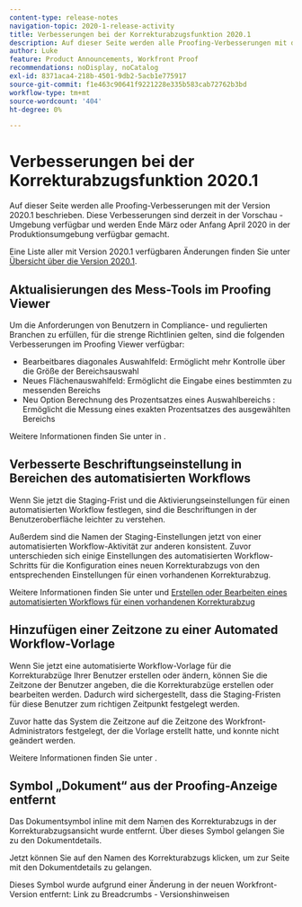 ```yaml
---
content-type: release-notes
navigation-topic: 2020-1-release-activity
title: Verbesserungen bei der Korrekturabzugsfunktion 2020.1
description: Auf dieser Seite werden alle Proofing-Verbesserungen mit der Version 2020.1 beschrieben. Diese Verbesserungen sind derzeit in der Vorschau -Umgebung verfügbar und werden Ende März oder Anfang April 2020 in der Produktionsumgebung verfügbar gemacht.
author: Luke
feature: Product Announcements, Workfront Proof
recommendations: noDisplay, noCatalog
exl-id: 8371aca4-218b-4501-9db2-5acb1e775917
source-git-commit: f1e463c90641f9221228e335b583cab72762b3bd
workflow-type: tm+mt
source-wordcount: '404'
ht-degree: 0%

---
```


# Verbesserungen bei der Korrekturabzugsfunktion 2020.1

Auf dieser Seite werden alle Proofing-Verbesserungen mit der Version 2020.1 beschrieben. Diese Verbesserungen sind derzeit in der Vorschau -Umgebung verfügbar und werden Ende März oder Anfang April 2020 in der Produktionsumgebung verfügbar gemacht.

Eine Liste aller mit Version 2020.1 verfügbaren Änderungen finden Sie unter [Übersicht über die Version 2020.1](../../../product-announcements/product-releases/2020.1-release-activity/2020-1-release-overview.md).

## Aktualisierungen des Mess-Tools im Proofing Viewer

Um die Anforderungen von Benutzern in Compliance- und regulierten Branchen zu erfüllen, für die strenge Richtlinien gelten, sind die folgenden Verbesserungen im Proofing Viewer verfügbar:

* Bearbeitbares diagonales Auswahlfeld: Ermöglicht mehr Kontrolle über die Größe der Bereichsauswahl
* Neues Flächenauswahlfeld: Ermöglicht die Eingabe eines bestimmten zu messenden Bereichs
* Neu Option Berechnung des Prozentsatzes eines Auswahlbereichs : Ermöglicht die Messung eines exakten Prozentsatzes des ausgewählten Bereichs

Weitere Informationen finden Sie unter in .

## Verbesserte Beschriftungseinstellung in Bereichen des automatisierten Workflows

Wenn Sie jetzt die Staging-Frist und die Aktivierungseinstellungen für einen automatisierten Workflow festlegen, sind die Beschriftungen in der Benutzeroberfläche leichter zu verstehen.

Außerdem sind die Namen der Staging-Einstellungen jetzt von einer automatisierten Workflow-Aktivität zur anderen konsistent. Zuvor unterschieden sich einige Einstellungen des automatisierten Workflow-Schritts für die Konfiguration eines neuen Korrekturabzugs von den entsprechenden Einstellungen für einen vorhandenen Korrekturabzug.

Weitere Informationen finden Sie unter und [Erstellen oder Bearbeiten eines automatisierten Workflows für einen vorhandenen Korrekturabzug](../../../review-and-approve-work/proofing/managing-proofs-within-workfront/create-edit-automated-workflow-existing-proof.md)

## Hinzufügen einer Zeitzone zu einer Automated Workflow-Vorlage

Wenn Sie jetzt eine automatisierte Workflow-Vorlage für die Korrekturabzüge Ihrer Benutzer erstellen oder ändern, können Sie die Zeitzone der Benutzer angeben, die die Korrekturabzüge erstellen oder bearbeiten werden. Dadurch wird sichergestellt, dass die Staging-Fristen für diese Benutzer zum richtigen Zeitpunkt festgelegt werden.

Zuvor hatte das System die Zeitzone auf die Zeitzone des Workfront-Administrators festgelegt, der die Vorlage erstellt hatte, und konnte nicht geändert werden.

Weitere Informationen finden Sie unter .

## Symbol „Dokument“ aus der Proofing-Anzeige entfernt

Das Dokumentsymbol inline mit dem Namen des Korrekturabzugs in der Korrekturabzugsansicht wurde entfernt. Über dieses Symbol gelangen Sie zu den Dokumentdetails.

Jetzt können Sie auf den Namen des Korrekturabzugs klicken, um zur Seite mit den Dokumentdetails zu gelangen.

Dieses Symbol wurde aufgrund einer Änderung in der neuen Workfront-Version entfernt: Link zu Breadcrumbs - Versionshinweisen
